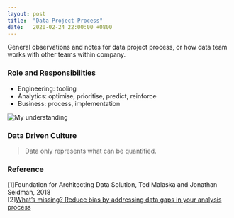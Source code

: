 ```yaml
---
layout: post
title:  "Data Project Process"
date:   2020-02-24 22:00:00 +0800
---
```

General observations and notes for data project process, or how data team works with other teams within company. 

### Role and Responsibilities

- Engineering: tooling
- Analytics: optimise, prioritise, predict, reinforce
- Business: process, implementation

![My understanding]({{site.baseurl}}/resources/data_components.png)

### Data Driven Culture

> Data only represents what can be quantified.

### Reference

[1]Foundation for Architecting Data Solution, Ted Malaska and Jonathan Seidman, 2018 <br>
[2][What’s missing? Reduce bias by addressing data gaps in your analysis process](https://thisisimportant.net/2020/10/26/whats-missing-reduce-bias-by-addressing-data-gaps-in-your-analysis-process/?mkt_tok=MzAzLUVJQy00OTkAAAF7-WyvMWcukttiv9w9CiQkYQ75N6MQmiksEoZksKSylmc3rae-VEkTkucsTSECqxgyPYHOCylKytAVvbeyo2vh0qYOw5Qtc1u4cuWXhHhtcQ)
